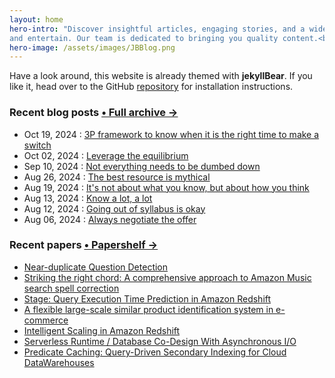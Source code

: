 ```yaml
---
layout: home
hero-intro: "Discover insightful articles, engaging stories, and a wide array of resources designed to inform, inspire,
and entertain. Our team is dedicated to bringing you quality content.<br/>Whether you’re here to learn something new or simply browse our latest offerings, we’re glad you’ve stopped by. Enjoy your visit!"
hero-image: /assets/images/JBBlog.png
---
```



Have a look around, this website is already themed with **jekyllBear**. If you like it, head over to the GitHub [repository](https://github.com/knhash/jekyllBear) for installation instructions.

<section class="articles-section">
    <div class="article-column">
        <h3 class="article-heading">Recent blog posts <a href="#" class="archive-link">• Full archive →</a></h3>
        <!-- <p class="article-description">Things I have written recently.</p> -->
        <ul class="article-list">
            <li><span class="article-date">Oct 19, 2024 :</span> <a href="#">3P framework to know when it is the
                    right time to make a switch</a></li>
            <li><span class="article-date">Oct 02, 2024 :</span> <a href="#">Leverage the equilibrium</a></li>
            <li><span class="article-date">Sep 10, 2024 :</span> <a href="#">Not everything needs to be dumbed
                    down</a></li>
            <li><span class="article-date">Aug 26, 2024 :</span> <a href="#">The best resource is mythical</a>
            </li>
            <li><span class="article-date">Aug 19, 2024 :</span> <a href="#">It's not about what you know, but
                    about how you think</a></li>
            <li><span class="article-date">Aug 13, 2024 :</span> <a href="#">Know a lot, a lot</a></li>
            <li><span class="article-date">Aug 12, 2024 :</span> <a href="#">Going out of syllabus is okay</a>
            </li>
            <li><span class="article-date">Aug 06, 2024 :</span> <a href="#">Always negotiate the offer</a></li>
        </ul>
    </div>
    <div class="article-column">
        <h3 class="article-heading">Recent papers <a href="#" class="archive-link">• Papershelf →</a></h3>
        <!-- <p class="article-description">Papers I have read recently.</p> -->
        <ul class="article-list">
            <li><a href="#">Near-duplicate Question Detection</a></li>
            <li><a href="#">Striking the right chord: A comprehensive approach to Amazon Music search spell
                    correction</a></li>
            <li><a href="#">Stage: Query Execution Time Prediction in Amazon Redshift</a></li>
            <li><a href="#">A flexible large-scale similar product identification system in e-commerce</a></li>
            <li><a href="#">Intelligent Scaling in Amazon Redshift</a></li>
            <li><a href="#">Serverless Runtime / Database Co-Design With Asynchronous I/O</a></li>
            <li><a href="#">Predicate Caching: Query-Driven Secondary Indexing for Cloud DataWarehouses</a></li>
        </ul>
    </div>
</section>